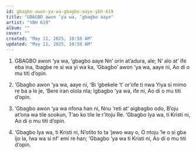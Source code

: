 ```yaml
---
id: gbagbo-awon-ya-wa-gbagbo-aaye-ybh-619
title: "GBAGBO awon ‘ya wa, ‘gbagbo aaye"
artist: "YBH 619"
album: ""
cover: ""
created: "May 11, 2025, 10:58 AM"
updated: "May 11, 2025, 10:58 AM"
---
```


1. GBAGBO awon ‘ya wa, ‘gbagbo aaye
Nn’ orin at’adura, ale;
N’ alo at’ ife eba ina,
Ibagbe re si wa yi wa ka,
‘Gbagbo’ awon ‘ya wa, aaye ni,
Ao di o mu titi d’opin.

2. ‘Gbagbo awon ‘ya wa, aaye ni,
‘Bi ‘gbekele ‘t’ or’ofe ti nwa
Yiya si mimo re ba a le je,
‘Bere iran olola nla;
Igbagbo ‘ya wa, ife ni,
Ao di o mu titi d’opin.

3. ‘Gbagbo awon ‘ya wa nfona han ni,
Nnu ‘reti at’ aigbagbo odo,
B’oju at’ona wa tile sookun,
T’ao ko tile le r’itoju Re.
‘Gbagbo Iya wa, ti Kristi ni,
Ao di o mu titi d’opin.

4. ‘Gbagbo Iya wa, ti Kristi ni,
N’otito to ta ‘jewo way o,
O ntoju ‘le o si gba ijo la,
Iwa wa si nf’ emi re han;
‘Gbagbo ‘ya wa ti Kristi ni,
Ao di o mu titi d’opin.